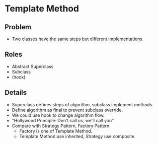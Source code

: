 # Template Method

## Problem

* Two classes have the same steps but different implementations.

## Roles

* Abstract Superclass
* Subclass
* (hook)

## Details

* Superclass defines steps of algorithm, subclass implement methods.
* Define algorithm as final to prevent subclass override.
* We could use hook to change algorithm flow.
* "Hollywood Principle: Don't call us, we'll call you"
* Compare with Strategy Pattern, Factory Pattern
  * Factory is one of Template Method.
  * Template Method use inherited, Strategy use composite.